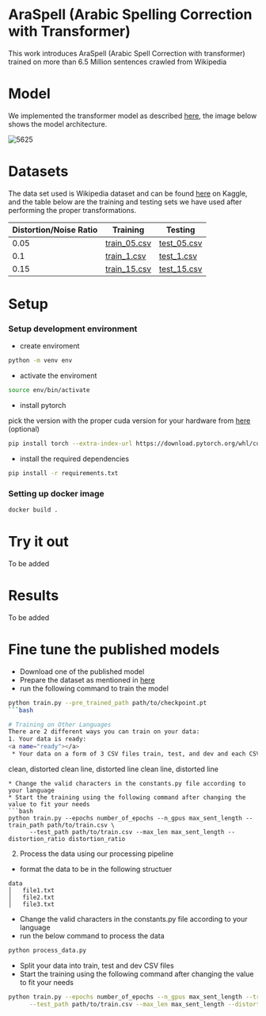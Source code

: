 # AraSpell (Arabic Spelling Correction with Transformer) 
This work introduces AraSpell (Arabic Spell Correction with transformer) trained on more than 6.5 Million sentences crawled from Wikipedia

# Model 
We implemented the transformer model as described [here](https://arxiv.org/abs/1706.03762?context=cs), the image below shows the model architecture.

![5625](https://user-images.githubusercontent.com/61272193/183622776-894b3701-6ab3-4749-80c3-013638fb69ac.jpg)

# Datasets
The data set used is Wikipedia dataset and can be found [here](https://www.kaggle.com/datasets/z3rocool/arabic-wikipedia-dump-2021) on Kaggle, and the table below are the training and testing sets we have used after performing the proper transformations.

| Distortion/Noise Ratio      | Training | Testing |
| ----------- | ----------- | ----------- |
| 0.05      | [train_05.csv](https://drive.google.com/file/d/1-3msyooepqJOFbsaEkK0r7wyquxfJvfP/view?usp=sharing)       | [test_05.csv](https://drive.google.com/file/d/1rATupv9LL6dSkdXwJd_-JbMLonMPLL5p/view?usp=sharing) |
| 0.1   | [train_1.csv]()        | [test_1.csv]() |
| 0.15   | [train_15.csv]()        | [test_15.csv]() |

# Setup
### Setup development environment
* create enviroment 
```bash
python -m venv env
```
* activate the enviroment
```bash
source env/bin/activate
```
* install pytorch

pick the version with the proper cuda version for your hardware from [here](https://pytorch.org/) (optional)
```bash
pip install torch --extra-index-url https://download.pytorch.org/whl/cu116
```
* install the required dependencies
```bash
pip install -r requirements.txt
```
### Setting up docker image
```bash
docker build . 
```

# Try it out
To be added

# Results
To be added

# Fine tune the published models
* Download one of the published model
* Prepare the dataset as mentioned in [here](#ready)
* run the following command to train the model
```bash
python train.py --pre_trained_path path/to/checkpoint.pt
```bash

# Training on Other Languages
There are 2 different ways you can train on your data:
1. Your data is ready: 
<a name="ready"></a>
 * Your data on a form of 3 CSV files train, test, and dev and each CSV file looks like the following
```
clean, distorted
clean line, distorted line
clean line, distorted line
```
* Change the valid characters in the constants.py file according to your language
* Start the training using the following command after changing the value to fit your needs
```bash
python train.py --epochs number_of_epochs --n_gpus max_sent_length --train_path path/to/train.csv \
      --test_path path/to/train.csv --max_len max_sent_length --distortion_ratio distortion_ratio
```
2. Process the data using our processing pipeline
* format the data to be in the following structuer
```
data
│   file1.txt
│   file2.txt
│   file3.txt
```
* Change the valid characters in the constants.py file according to your language
* run the below command to process the data
```bash
python process_data.py
```
* Split your data into train, test and dev CSV files
* Start the training using the following command after changing the value to fit your needs
```bash
python train.py --epochs number_of_epochs --n_gpus max_sent_length --train_path path/to/train.csv \
      --test_path path/to/train.csv --max_len max_sent_length --distortion_ratio distortion_ratio
```
